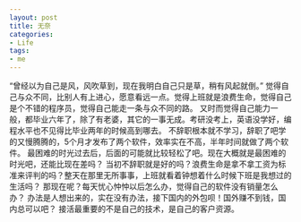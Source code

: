 ```yaml
---
layout: post
title: 无奈
categories:
- Life
tags:
- me
---
```


“曾经以为自己是风，风吹草到，现在我明白自己只是草，稍有风起就倒。”
觉得自己与众不同，比别人有上进心，愿意看远一点。觉得上班就是浪费生命，觉得自己是个不错的程序员，觉得自己能走一条与众不同的路。
又时而觉得自己能力一般，都毕业六年了，除了有老婆，其它的一事无成。考研没考上，英语没学好，编程水平也不见得比毕业两年的时候高到哪去。
不辞职根本就不学习，辞职了吧学的又慢腾腾的，5个月才发布了两个软件，效率实在不高，半年时间就做了两个软件。
最困难的时光过去后，后面的可能就比较轻松了吧。现在大概就是最困难的时光吧，还能比现在差吗？
当初不辞职就是好的吗？浪费生命是拿不拿工资为标准来评判的吗？整天在那里无所事事，上班就看着钟想着什么时候下班是我想过的生活吗？
那现在呢？每天忧心忡忡以后怎么办，觉得自己的软件没有销量怎么办？
办法是人想出来的，实在没有办法，接下国内的外包呗！国外赚不到钱，国内总可以吧？
接活最重要的不是自己的技术，是自己的客户资源。

